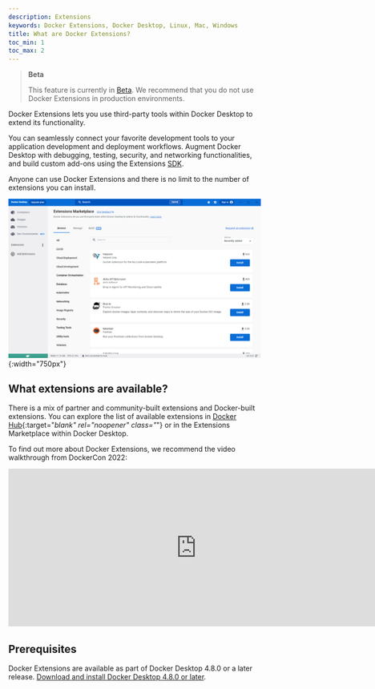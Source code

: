 ```yaml
---
description: Extensions
keywords: Docker Extensions, Docker Desktop, Linux, Mac, Windows
title: What are Docker Extensions?
toc_min: 1
toc_max: 2
---
```


> **Beta**
>
> This feature is currently in [Beta](../../release-lifecycle.md#beta). We recommend that you do not use Docker Extensions in production environments.

Docker Extensions lets you use third-party tools within Docker Desktop to extend its functionality. 

You can seamlessly connect your favorite development tools to your application development and deployment workflows. Augment Docker Desktop with debugging, testing, security, and networking functionalities, and build custom add-ons using the Extensions [SDK](../extensions-sdk/index.md).

Anyone can use Docker Extensions and there is no limit to the number of extensions you can install. 

![Extensions Marketplace](../images/extensions-marketplace.png){:width="750px"}

## What extensions are available?

There is a mix of partner and community-built extensions and Docker-built extensions. 
You can explore the list of available extensions in [Docker Hub](https://hub.docker.com/search?q=&type=extension){:target="_blank" rel="noopener" class="_"} or in the Extensions Marketplace within Docker Desktop.

To find out more about Docker Extensions, we recommend the video walkthrough from DockerCon 2022:

<iframe width="750" height="315" src="https://www.youtube.com/embed/3rAGXS8pszQ" title="YouTube video player" frameborder="0" allow="accelerometer; autoplay; clipboard-write; encrypted-media; gyroscope; picture-in-picture" allowfullscreen></iframe>

## Prerequisites

Docker Extensions are available as part of Docker Desktop 4.8.0 or a later release. [Download and install Docker Desktop 4.8.0 or later](../release-notes.md).
